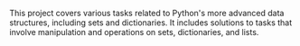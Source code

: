 This project covers various tasks related to Python's more advanced data structures, including sets and dictionaries. It includes solutions to tasks that involve manipulation and operations on sets, dictionaries, and lists.
